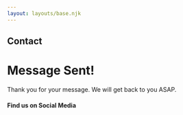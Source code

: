 ```yaml
---
layout: layouts/base.njk
---
```

<div class="min-h-[50vh] grid place-content-center justify-items-center relative">
  <h2 class="font-bold text-4xl my-5">Contact</h2>
  <!-- <p class="font-light text-xl">Read our data driven and evidence based Tales</p> -->
  <!-- <a class="text-6xl font-light absolute bottom-5 text-gray-300 animate-bounce" href="#maincontent"><span class="iconify" data-icon="mdi-chevron-down"></span></a> -->
</div>

<div id="maincontent" class="max-w-[30rem] mx-auto">
  <div class="bg-green-300 text-green-800 p-10 rounded-xl mb-20">
      <h1 class="font-medium text-3xl text-center mb-2 text-green-800">Message Sent!</h1>
      <p class="text-center">Thank you for your message. We will get back to you ASAP.</p>
  </div>

  <h4 class="font-medium text-md text-center mb-2">Find us on Social Media</h4>
  <div class="flex justify-center gap-3 text-xl mb-20">
      <a href="mailto:tinydatatales@gmail.com"><span class="iconify text-[#f2a60c]" data-icon="mdi-email"></span></a>
      <a href="https://twitter.com/tinydatatales"><span class="iconify text-[#1A8CD8]" data-icon="mdi-twitter"></span></a>
      <a href="https://www.instagram.com/tinydatatales/"><span class="iconify text-[#FF3040]" data-icon="mdi-instagram"></span></a>
      <a href="https://github.com/tinydatatales"><span class="iconify text-[#010409]" data-icon="mdi-github"></span></a>
  </div>

    

</div>